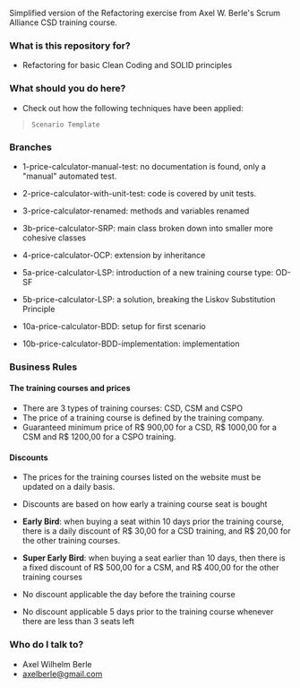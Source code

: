 Simplified version of the Refactoring exercise from Axel W. Berle's Scrum Alliance CSD training course.

### What is this repository for? ###

* Refactoring for basic Clean Coding and SOLID principles

### What should you do here?

* Check out how the following techniques have been applied:

> `Scenario Template`

### Branches

* 1-price-calculator-manual-test: no documentation is found, only a "manual" automated test.
* 2-price-calculator-with-unit-test: code is covered by unit tests.
* 3-price-calculator-renamed: methods and variables renamed
* 3b-price-calculator-SRP: main class broken down into smaller more cohesive classes
* 4-price-calculator-OCP: extension by inheritance
* 5a-price-calculator-LSP: introduction of a new training course type: OD-SF
* 5b-price-calculator-LSP: a solution, breaking the Liskov Substitution Principle

* 10a-price-calculator-BDD: setup for first scenario
* 10b-price-calculator-BDD-implementation: implementation

### Business Rules

#### The training courses and prices

* There are 3 types of training courses: CSD, CSM and CSPO
* The price of a training course is defined by the training company.
* Guaranteed minimum price of R$ 900,00 for a CSD, R$ 1000,00 for a CSM and R$ 1200,00 for a CSPO training.

#### Discounts

* The prices for the training courses listed on the website must be updated on a daily basis.
* Discounts are based on how early a training course seat is bought

* **Early Bird**: when buying a seat within 10 days prior the training course, there is a daily discount of R$ 30,00 for a
  CSD training, and R$ 20,00 for the other training courses.
* **Super Early Bird**: when buying a seat earlier than 10 days, then there is a fixed discount of R$ 500,00 for a CSM,
  and R$ 400,00 for the other training courses
* No discount applicable the day before the training course
* No discount applicable 5 days prior to the training course whenever there are less than 3 seats left
 
### Who do I talk to? ###

* Axel Wilhelm Berle
* axelberle@gmail.com
